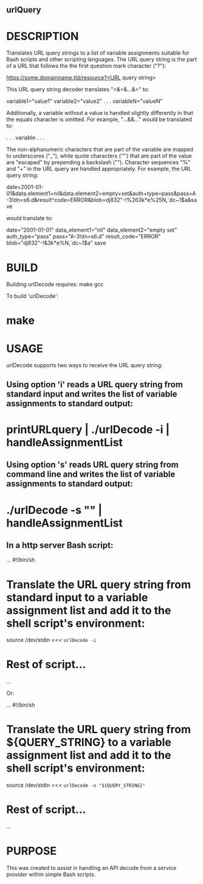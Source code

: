 ## urlQuery

# DESCRIPTION

Translates URL query strings to a list of variable assignments suitable for Bash scripts and other scripting languages. The URL query string is the part of a URL that follows the the first question mark character ("?"):

 https://some.domainname.tld/resource?<URL query string>

This URL query string decoder translates "<variable1>=<value1>&<variable2>=<value2>&...&<variableN>=<valueN>" to:

 variable1="value1"
 variable2="value2"
  .
  .
  .
 variableN="valueN"


Additionally, a variable without a value is handled slightly differently in that the equals character is omitted. For example, "...&<variable>&..." would be translated to:

  .
  .
  .
 variable
  .
  .
  .

The non-alphanumeric characters that are part of the variable are mapped to underscores ("_"), while quote characters ('"') that are part of the value are "escaped" by prepending a backslash ("\"). Character sequences "%<hex digits>" and "+" in the URL query are handled appropriately. For example, the URL query string:

 date=2001-01-01&data.element1=nil&data.element2=empty+set&auth+type=pass&pass=A-3!dn=s6.d&result^code=ERROR&blob=dj832"-!%263k*e%25N,`dc~1$a&save

would translate to:

 date="2001-01-01"
 data_element1="nil"
 data_element2="empty set"
 auth_type="pass"
 pass="A-3!dn=s6.d"
 result_code="ERROR"
 blob="dj832\"-!&3k*e%N,`dc~1$a"
 save


# BUILD

Building urlDecode requires: make gcc 

To build 'urlDecode':

 # make


# USAGE

urlDecode supports two ways to receive the URL query string:

## Using option 'i' reads a URL query string from standard input and writes the list of variable assignments to standard output:

 # printURLquery | ./urlDecode -i | handleAssignmentList

## Using option 's' reads URL query string from command line and writes the list of variable assignments to standard output:

 # ./urlDecode -s "<URL query string>" | handleAssignmentList


## In a http server Bash script:

...
 #!/bin/sh
 #
 # Translate the URL query string from standard input to a variable assignment list and add it to the shell script's environment:

 source /dev/stdin <<< `urlDecode -i`

 # Rest of script...
...
 
Or:

...
 #!/bin/sh
 #
 # Translate the URL query string from ${QUERY_STRING} to a variable assignment list and add it to the shell script's environment:

 source /dev/stdin <<< `urlDecode -s "${QUERY_STRING}"`

 # Rest of script...
...

# PURPOSE

This was created to assist in handling an API decode from a service provider within simple Bash scripts.


